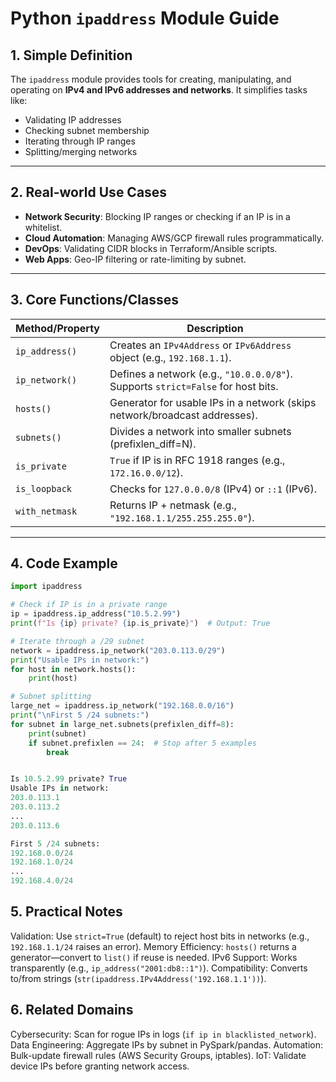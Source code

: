 # Python `ipaddress` Module Guide

## 1. Simple Definition  
The `ipaddress` module provides tools for creating, manipulating, and operating on **IPv4 and IPv6 addresses and networks**. It simplifies tasks like:
- Validating IP addresses  
- Checking subnet membership  
- Iterating through IP ranges  
- Splitting/merging networks  

---

## 2. Real-world Use Cases  
- **Network Security**: Blocking IP ranges or checking if an IP is in a whitelist.  
- **Cloud Automation**: Managing AWS/GCP firewall rules programmatically.  
- **DevOps**: Validating CIDR blocks in Terraform/Ansible scripts.  
- **Web Apps**: Geo-IP filtering or rate-limiting by subnet.  

---

## 3. Core Functions/Classes  

| Method/Property       | Description                                                                 |
|-----------------------|----------------------------------------------------------------------------|
| `ip_address()`        | Creates an `IPv4Address` or `IPv6Address` object (e.g., `192.168.1.1`).    |
| `ip_network()`        | Defines a network (e.g., `"10.0.0.0/8"`). Supports `strict=False` for host bits. |
| `hosts()`             | Generator for usable IPs in a network (skips network/broadcast addresses).  |
| `subnets()`           | Divides a network into smaller subnets (prefixlen_diff=N).                  |
| `is_private`          | `True` if IP is in RFC 1918 ranges (e.g., `172.16.0.0/12`).               |
| `is_loopback`         | Checks for `127.0.0.0/8` (IPv4) or `::1` (IPv6).                          |
| `with_netmask`        | Returns IP + netmask (e.g., `"192.168.1.1/255.255.255.0"`).               |

---

## 4. Code Example  

```python
import ipaddress

# Check if IP is in a private range
ip = ipaddress.ip_address("10.5.2.99")
print(f"Is {ip} private? {ip.is_private}")  # Output: True

# Iterate through a /29 subnet
network = ipaddress.ip_network("203.0.113.0/29")
print("Usable IPs in network:")
for host in network.hosts():
    print(host)

# Subnet splitting
large_net = ipaddress.ip_network("192.168.0.0/16")
print("\nFirst 5 /24 subnets:")
for subnet in large_net.subnets(prefixlen_diff=8):
    print(subnet)
    if subnet.prefixlen == 24:  # Stop after 5 examples
        break


Is 10.5.2.99 private? True
Usable IPs in network:
203.0.113.1
203.0.113.2
...
203.0.113.6

First 5 /24 subnets:
192.168.0.0/24
192.168.1.0/24
...
192.168.4.0/24
```

## 5. Practical Notes
Validation: Use `strict=True` (default) to reject host bits in networks (e.g., `192.168.1.1/24` raises an error).
Memory Efficiency: `hosts()` returns a generator—convert to `list()` if reuse is needed.
IPv6 Support: Works transparently (e.g., `ip_address("2001:db8::1")`).
Compatibility: Converts to/from strings (`str(ipaddress.IPv4Address('192.168.1.1'))`).

## 6. Related Domains
Cybersecurity: Scan for rogue IPs in logs (`if ip in blacklisted_network`).
Data Engineering: Aggregate IPs by subnet in PySpark/pandas.
Automation: Bulk-update firewall rules (AWS Security Groups, iptables).
IoT: Validate device IPs before granting network access.